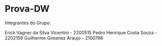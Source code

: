 # Prova-DW

Integrantes do Grupo:

Erick Vagner da Silva Vicentini - 2200515
Pedro Henrique Costa Souza - 2202159
Guilherme Gimenez Araujo - 2100786
